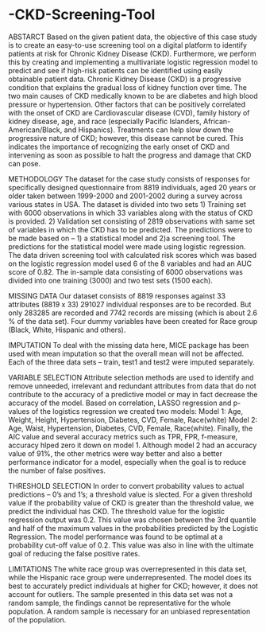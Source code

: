 # -CKD-Screening-Tool
ABSTARCT
Based on the given patient data, the objective of this case study is to create an easy-to-use screening tool on a digital platform to identify patients at risk for Chronic Kidney Disease (CKD). Furthermore, we perform this by creating and implementing a multivariate logistic regression model to predict and see if high-risk patients can be identified using easily obtainable patient data. 
Chronic Kidney Disease (CKD) is a progressive condition that explains the gradual loss of kidney function over time. The two main causes of CKD medically known to be are diabetes and high blood pressure or hypertension. Other factors that can be positively correlated with the onset of CKD are Cardiovascular disease (CVD), family history of kidney disease, age, and race (especially Pacific Islanders, African-American/Black, and Hispanics). Treatments can help slow down the progressive nature of CKD; however, this disease cannot be cured. This indicates the importance of recognizing the early onset of CKD and intervening as soon as possible to halt the progress and damage that CKD can pose. 

METHODOLOGY
The dataset for the case study consists of responses for specifically designed questionnaire from 8819 individuals, aged 20 years or older taken between 1999-2000 and 2001-2002 during a survey across various states in USA. The dataset is divided into two sets 1) Training set with 6000 observations in which 33 variables along with the status of CKD is provided. 2) Validation set consisting of 2819 observations with same set of variables in which the CKD has to be predicted. The predictions were to be made based on – 1) a statistical model and  2)a screening tool. The predictions for the statistical model were made using logistic regression. The data driven screening tool with calculated risk scores which was based on the logistic regression model used 6 of the 8 variables and had an AUC score of 0.82.
The in-sample data consisting of 6000 observations was divided into one training (3000) and two test sets (1500 each). 

MISSING DATA
Our dataset consists of 8819 responses against 33 attributes (8819 x 33) 291027 individual responses are to be recorded. But only 283285 are recorded and 7742 records are missing (which is about 2.6 % of the data set). Four dummy variables have been created for Race group (Black, White, Hispanic and others).

IMPUTATION
To deal with the missing data here, MICE package has been used with mean imputation so that the overall mean will not be affected. Each of the three data sets – train, test1 and test2 were imputed separately.

VARIABLE SELECTION
Attribute selection methods are used to identify and remove unneeded, irrelevant and redundant attributes from data that do not contribute to the accuracy of a predictive model or may in fact decrease the accuracy of the model. 
Based on correlation, LASSO regression and p-values of the logistics regression we created two models:
Model 1: Age, Weight, Height, Hypertension, Diabetes, CVD, Female, Race(white) 
Model 2: Age, Waist, Hypertension, Diabetes, CVD, Female, Race(white). 
Finally, the AIC value and several accuracy metrics such as TPR, FPR, f-measure, accuracy hlped zero it down on model 1. Although model 2 had an accuracy value of 91%, the other metrics were way better and also a better performance indicator for a model, especially when the goal is to reduce the number of false positives.

THRESHOLD SELECTION
In order to convert probability values to actual predictions – 0’s and 1’s; a threshold value is slected. For a given threshold value if the probability value of CKD is greater than the threshold value, we predict the individual has CKD.
The threshold value for the logistic regression output was 0.2. This value was chosen between the 3rd quantile and half of the maximum values in the probabilities predicted by the Logistic Regression. The model performance was found to be optimal at a probability cut-off value of 0.2. This value was also in line with the ultimate goal of reducing the false positive rates.

LIMITATIONS
The white race group was overrepresented in this data set, while the Hispanic race group were underrepresented.
The model does its best to accurately predict individuals at higher for CKD; however, it does not account for outliers.
The sample presented in this data set was not a random sample, the findings cannot be representative for the whole population. A random sample is necessary for an unbiased representation of the population.


 



